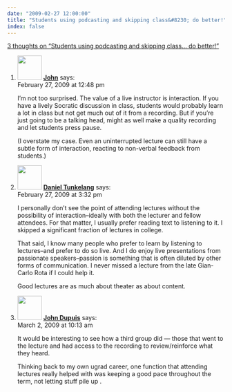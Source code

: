 ```yaml
---
date: "2009-02-27 12:00:00"
title: "Students using podcasting and skipping class&#8230; do better!"
index: false
---
```


[3 thoughts on &ldquo;Students using podcasting and skipping class&#8230; do better!&rdquo;](/lemire/blog/2009/02-27-students-using-podcasting-and-skipping-class-do-better)

<ol class="comment-list">
<li id="comment-50716" class="comment even thread-even depth-1">
<div class="comment-author vcard">
<img alt src="https://secure.gravatar.com/avatar/a7f4f9dcbbf1d46d660b0a6c98435751?s=56&#038;d=mm&#038;r=g" srcset="https://secure.gravatar.com/avatar/a7f4f9dcbbf1d46d660b0a6c98435751?s=112&#038;d=mm&#038;r=g 2x" class="avatar avatar-56 photo" height="56" width="56" decoding="async" /> <b class="fn"><a href="http://www.johndcook.com/blog/" class="url" rel="ugc external nofollow">John</a></b> <span class="says">says:</span> </div>
<div class="comment-metadata"><time datetime="2009-02-27T12:48:29+00:00">February 27, 2009 at 12:48 pm</time></a> </div>
<div class="comment-content">
<p>I&rsquo;m not too surprised. The value of a live instructor is interaction. If you have a lively Socratic discussion in class, students would probably learn a lot in class but not get much out of it from a recording. But if you&rsquo;re just going to be a talking head, might as well make a quality recording and let students press pause.</p>
<p>(I overstate my case. Even an uninterrupted lecture can still have a subtle form of interaction, reacting to non-verbal feedback from students.)</p>
</div>
</li>
<li id="comment-50717" class="comment odd alt thread-odd thread-alt depth-1">
<div class="comment-author vcard">
<img alt src="https://secure.gravatar.com/avatar/e9a1ce0b75918ac8c05ae1e83ebeab69?s=56&#038;d=mm&#038;r=g" srcset="https://secure.gravatar.com/avatar/e9a1ce0b75918ac8c05ae1e83ebeab69?s=112&#038;d=mm&#038;r=g 2x" class="avatar avatar-56 photo" height="56" width="56" decoding="async" /> <b class="fn"><a href="http://thenoisychannel.com/" class="url" rel="ugc external nofollow">Daniel Tunkelang</a></b> <span class="says">says:</span> </div>
<div class="comment-metadata"><time datetime="2009-02-27T15:32:18+00:00">February 27, 2009 at 3:32 pm</time></a> </div>
<div class="comment-content">
<p>I personally don&rsquo;t see the point of attending lectures without the possibility of interaction&#8211;ideally with both the lecturer and fellow attendees. For that matter, I usually prefer reading text to listening to it. I skipped a significant fraction of lectures in college.</p>
<p>That said, I know many people who prefer to learn by listening to lectures&#8211;and prefer to do so live. And I do enjoy live presentations from passionate speakers&#8211;passion is something that is often diluted by other forms of communication. I never missed a lecture from the late Gian-Carlo Rota if I could help it.</p>
<p>Good lectures are as much about theater as about content.</p>
</div>
</li>
<li id="comment-50728" class="comment even thread-even depth-1">
<div class="comment-author vcard">
<img alt src="https://secure.gravatar.com/avatar/8eaa879b4da29663b1ca2c0cdc38002a?s=56&#038;d=mm&#038;r=g" srcset="https://secure.gravatar.com/avatar/8eaa879b4da29663b1ca2c0cdc38002a?s=112&#038;d=mm&#038;r=g 2x" class="avatar avatar-56 photo" height="56" width="56" loading="lazy" decoding="async" /> <b class="fn"><a href="https://jdupuis.blogspot.com" class="url" rel="ugc external nofollow">John Dupuis</a></b> <span class="says">says:</span> </div>
<div class="comment-metadata"><time datetime="2009-03-02T10:13:25+00:00">March 2, 2009 at 10:13 am</time></a> </div>
<div class="comment-content">
<p>It would be interesting to see how a third group did &#8212; those that went to the lecture and had access to the recording to review/reinforce what they heard.</p>
<p>Thinking back to my own ugrad career, one function that attending lectures really helped with was keeping a good pace throughout the term, not letting stuff pile up .</p>
</div>
</li>
</ol>
